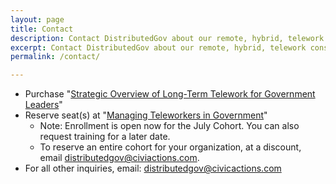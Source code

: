 ```yaml
---
layout: page
title: Contact
description: Contact DistributedGov about our remote, hybrid, telework consulting, training and policy services. Let us know how we can help.
excerpt: Contact DistributedGov about our remote, hybrid, telework consulting, training and policy services. Let us know how we can help.
permalink: /contact/

---
```

* Purchase "[Strategic Overview of Long-Term Telework for Government Leaders](https://checkout.square.site/buy/L7WVLMGSSSYBNDVYH5IDMX5X)"
* Reserve seat(s) at "[Managing Teleworkers in Government](https://checkout.square.site/buy/5FYNLQDVVHDNKYXPOKCW2T5T)" 
  * Note: Enrollment is open now for the July Cohort. You can also request training for a later date. 
  * To reserve an entire cohort for your organization, at a discount, email <distributedgov@civiactions.com>. 
* For all other inquiries, email: <distributedgov@civicactions.com>

